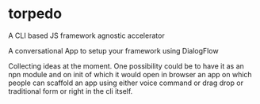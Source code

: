 # torpedo
A CLI based  JS framework agnostic accelerator

A conversational App to setup your framework using DialogFlow

Collecting ideas at the moment. One possibility could be to have it as an npn module and on init of which it would open in browser an app on which people can scaffold an app using either voice command or drag drop or traditional form or right in the cli itself.
